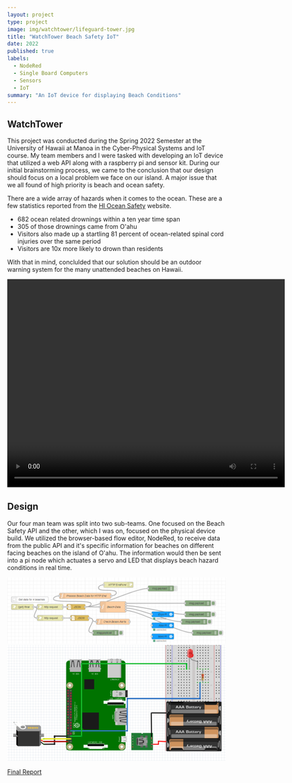 ```yaml
---
layout: project
type: project
image: img/watchtower/lifeguard-tower.jpg
title: "WatchTower Beach Safety IoT"
date: 2022
published: true
labels:
  - NodeRed
  - Single Board Computers
  - Sensors
  - IoT
summary: "An IoT device for displaying Beach Conditions"
---
```


## WatchTower
This project was conducted during the Spring 2022 Semester at the University of Hawaii at Manoa in the Cyber-Physical Systems and IoT course. My team members and I were tasked with developing an IoT device that utilized a web API along with a raspberry pi and sensor kit. During our initial brainstorming process, we came to the conclusion that our design should focus on a local problem we face on our island. A major issue that we all found of high priority is beach and ocean safety. 

There are a wide array of hazards when it comes to the ocean. These are a few statistics reported from the <a href="https://hioceansafety.com/">HI Ocean Safety</a> website.


<div class="text-center p-4">
<ul>
  <li>682 ocean related drownings within a ten year time span</li>
  <li>305 of those drownings came from O'ahu</li>
  <li>Visitors also made up a startling 81 percent of ocean-related spinal cord injuries over the same period</li>
  <li>Visitors are 10x more likely to drown than residents</li>
</ul>
</div>

With that in mind, conclulded that our solution should be an outdoor warning system for the many unattended beaches on Hawaii.

<div class="text-center p-4">
<video width="640" height="480" controls>
  <source src="../img/watchtower/watchtower-vid.mp4" type="video/mp4">
Your browser does not support the video tag.
</video>
</div>

## Design
Our four man team was split into two sub-teams. One focused on the Beach Safety API and the other, which I was on, focused on the physical device build. We utilized the browser-based flow editor, NodeRed, to receive data from the public API and it's specific information for beaches on different facing beaches on the island of O'ahu. The information would then be sent into a pi node which actuates a servo and LED that displays beach hazard conditions in real time. 

<div class="text-center p-4">
<img class="img-thumbnail" src="../img/watchtower/cloud-IoT.png" width="800px">
<img class="img-thumbnail" src="../img/watchtower/watchtower-hardware.png" width="800px">
</div>

<div>
<p><a href="../reports/WatchTower-IoT-Project.pdf">Final Report</a></p>
</div>
